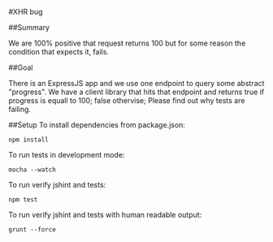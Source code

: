 #XHR bug

##Summary

We are 100% positive that request returns 100 but for some reason the condition that expects it, fails.

##Goal

There is an ExpressJS app and we use one endpoint to query some abstract "progress".
We have a client library that hits that endpoint and returns true if progress is equall to 100; false othervise;
Please find out why tests are failing.


##Setup
To install dependencies from package.json:

    npm install

To run tests in development mode:

    mocha --watch

To run verify jshint and tests:

    npm test

To run verify jshint and tests with human readable output:

    grunt --force

